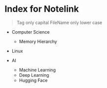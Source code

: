 # Index for Notelink

> Tag only capital
> FileName only lower case

- Computer Science
    - Memory Hierarchy

- Linux

- AI
    - Machine Learning
    - Deep Learning
    - Hugging Face
